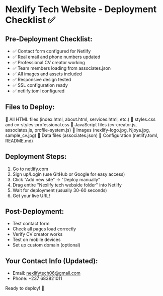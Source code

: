 # Nexlify Tech Website - Deployment Checklist ✅

## Pre-Deployment Checklist:
- ✅ Contact form configured for Netlify
- ✅ Real email and phone numbers updated
- ✅ Professional CV creator working
- ✅ Team members loading from associates.json
- ✅ All images and assets included
- ✅ Responsive design tested
- ✅ SSL configuration ready
- ✅ netlify.toml configured

## Files to Deploy:
📁 All HTML files (index.html, about.html, services.html, etc.)
📁 styles.css and cv-styles-professional.css
📁 JavaScript files (cv-creator.js, associates.js, profile-system.js)
📁 Images (nexlify-logo.jpg, Njoya.jpg, sample_cv.jpg)
📁 Data files (associates.json)
📁 Configuration (netlify.toml, README.md)

## Deployment Steps:
1. Go to netlify.com
2. Sign up/Login (use GitHub or Google for easy access)
3. Click "Add new site" → "Deploy manually"
4. Drag entire "Nexlify tech webside folder" into Netlify
5. Wait for deployment (usually 30-60 seconds)
6. Get your live URL!

## Post-Deployment:
- Test contact form
- Check all pages load correctly
- Verify CV creator works
- Test on mobile devices
- Set up custom domain (optional)

## Your Contact Info (Updated):
- Email: nexlifytech06@gmail.com
- Phone: +237 683821011

Ready to deploy! 🚀
